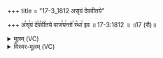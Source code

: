 +++
title = "17-3_1812 असृग्रं देववीतये"

+++
अ꣡सृ꣢ग्रं दे꣣व꣡वी꣢तये वाज꣣य꣢न्तो꣣ र꣡था꣢ इव ॥ 17-3:1812 ॥ ॥17 (रौ)॥

<details><summary>मूलम् (VC)</summary>

अ꣡सृ꣢ग्रं दे꣣व꣡वी꣢तये वाज꣣य꣢न्तो꣣ र꣡था꣢ इव ॥१८१२॥
</details>

<details><summary>विस्वर-मूलम् (VC)</summary>

असृग्रं देववीतये वाजयन्तो रथा इव ॥१८१२॥
</details>